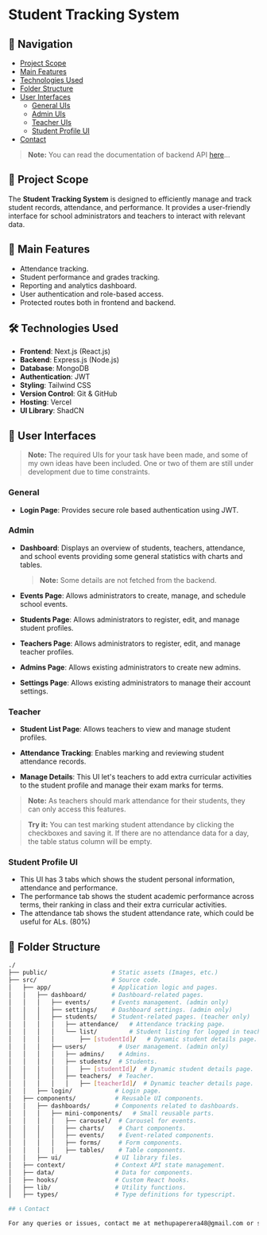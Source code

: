 # Student Tracking System

## 🧭 Navigation

-   [Project Scope](#-project-scope)
-   [Main Features](#-main-features)
-   [Technologies Used](#-technologies-used)
-   [Folder Structure](#-folder-structure)
-   [User Interfaces](#-user-interfaces)
    -   [General UIs](#general)
    -   [Admin UIs](#admin)
    -   [Teacher UIs](#teacher)
    -   [Student Profile UI](#student-profile-ui)
-   [Contact](#-contact)

> **Note:** You can read the documentation of backend API [here](https://github.com/methupaPerera/student-tracking-site-backend)...

## 📌 Project Scope

The **Student Tracking System** is designed to efficiently manage and track student records, attendance, and performance. It provides a user-friendly interface for school administrators and teachers to interact with relevant data.

## 🚀 Main Features

-   Attendance tracking.
-   Student performance and grades tracking.
-   Reporting and analytics dashboard.
-   User authentication and role-based access.
-   Protected routes both in frontend and backend.

## 🛠️ Technologies Used

-   **Frontend**: Next.js (React.js)
-   **Backend**: Express.js (Node.js)
-   **Database**: MongoDB
-   **Authentication**: JWT
-   **Styling**: Tailwind CSS
-   **Version Control**: Git & GitHub
-   **Hosting**: Vercel
-   **UI Library**: ShadCN

## 🎨 User Interfaces

> **Note:** The required UIs for your task have been made, and some of my own ideas have been included. One or two of them are still under development due to time constraints.

### General

-   **Login Page**: Provides secure role based authentication using JWT.

### Admin

-   **Dashboard**: Displays an overview of students, teachers, attendance, and school events providing some general statistics with charts and tables.

    > **Note:** Some details are not fetched from the backend.

-   **Events Page**: Allows administrators to create, manage, and schedule school events.

-   **Students Page**: Allows administrators to register, edit, and manage student profiles.

-   **Teachers Page**: Allows administrators to register, edit, and manage teacher profiles.

-   **Admins Page**: Allows existing administrators to create new admins.

-   **Settings Page**: Allows existing administrators to manage their account settings.

### Teacher

-   **Student List Page**: Allows teachers to view and manage student profiles.

-   **Attendance Tracking**: Enables marking and reviewing student attendance records.

-   **Manage Details**: This UI let's teachers to add extra curricular activities to the student profile and manage their exam marks for terms.

> **Note:** As teachers should mark attendance for their students, they can only access this features.

> **Try it:** You can test marking student attendance by clicking the checkboxes and saving it. If there are no attendance data for a day, the table status column will be empty.

### Student Profile UI

-   This UI has 3 tabs which shows the student personal information, attendance and performance.
-   The performance tab shows the student academic performance across terms, their ranking in class and their extra curricular activities.
-   The attendance tab shows the student attendance rate, which could be useful for ALs. (80%)

## 📂 Folder Structure

```bash
./
├── public/                  # Static assets (Images, etc.)
├── src/                     # Source code.
│   ├── app/                 # Application logic and pages.
│   │   ├── dashboard/       # Dashboard-related pages.
│   │   │   ├── events/      # Events management. (admin only)
│   │   │   ├── settings/    # Dashboard settings. (admin only)
│   │   │   ├── students/    # Student-related pages. (teacher only)
│   │   │   │   ├── attendance/   # Attendance tracking page.
│   │   │   │   └── list/         # Student listing for logged in teacher.
│   │   │   │       ├── [studentId]/   # Dynamic student details page.
│   │   │   ├── users/         # User management. (admin only)
│   │   │   │   ├── admins/    # Admins.
│   │   │   │   ├── students/  # Students.
│   │   │   │   │   ├── [studentId]/  # Dynamic student details page.
│   │   │   │   ├── teachers/  # Teacher.
│   │   │   │   │   ├── [teacherId]/  # Dynamic teacher details page.
│   │   ├── login/            # Login page.
│   ├── components/           # Reusable UI components.
│   │   ├── dashboards/       # Components related to dashboards.
│   │   │   ├── mini-components/   # Small reusable parts.
│   │   │   │   ├── carousel/  # Carousel for events.
│   │   │   │   ├── charts/    # Chart components.
│   │   │   │   ├── events/    # Event-related components.
│   │   │   │   ├── forms/     # Form components.
│   │   │   │   ├── tables/    # Table components.
│   │   ├── ui/               # UI library files.
│   ├── context/              # Context API state management.
│   ├── data/                 # Data for components.
│   ├── hooks/                # Custom React hooks.
│   ├── lib/                  # Utility functions.
│   ├── types/                # Type definitions for typescript.

## 📞 Contact

For any queries or issues, contact me at methupaperera48@gmail.com or send whatsapp message at +94 76 943 7742.
```
